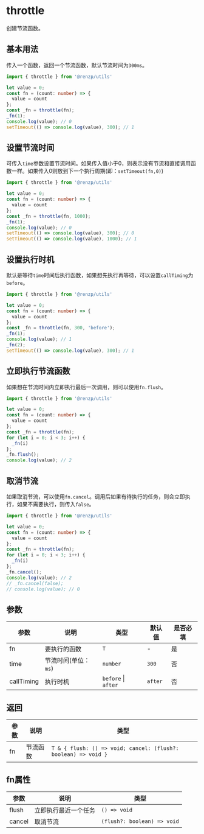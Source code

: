 # throttle

创建节流函数。

## 基本用法

传入一个函数，返回一个节流函数，默认节流时间为`300ms`。

```ts
import { throttle } from '@renzp/utils'

let value = 0;
const fn = (count: number) => {
  value = count
};
const _fn = throttle(fn);
_fn(1);
console.log(value); // 0
setTimeout(() => console.log(value), 300); // 1
```

## 设置节流时间

可传入`time`参数设置节流时间。如果传入值小于0，则表示没有节流和直接调用函数一样。如果传入0则放到下一个执行周期(即：`setTimeout(fn,0)`)

```ts
import { throttle } from '@renzp/utils'

let value = 0;
const fn = (count: number) => {
  value = count
};
const _fn = throttle(fn, 1000);
_fn(1);
console.log(value); // 0
setTimeout(() => console.log(value), 300); // 0
setTimeout(() => console.log(value), 1000); // 1
```

## 设置执行时机

默认是等待`time`时间后执行函数，如果想先执行再等待，可以设置`callTiming`为`before`。

```ts
import { throttle } from '@renzp/utils'

let value = 0;
const fn = (count: number) => {
  value = count
};
const _fn = throttle(fn, 300, 'before');
_fn(1);
console.log(value); // 1
_fn(2);
setTimeout(() => console.log(value), 300); // 1
```

## 立即执行节流函数

如果想在节流时间内立即执行最后一次调用，则可以使用`fn.flush`。

```ts
import { throttle } from '@renzp/utils'

let value = 0;
const fn = (count: number) => {
  value = count
};
const _fn = throttle(fn);
for (let i = 0; i < 3; i++) {
  _fn(i)
};
_fn.flush();
console.log(value); // 2
```

## 取消节流

如果取消节流，可以使用`fn.cancel`。调用后如果有待执行的任务，则会立即执行，如果不需要执行，则传入`false`。

```ts
import { throttle } from '@renzp/utils'

let value = 0;
const fn = (count: number) => {
  value = count
};
const _fn = throttle(fn);
for (let i = 0; i < 3; i++) {
  _fn(i)
};
_fn.cancel();
console.log(value); // 2
// _fn.cancel(false);
// console.log(value); // 0
```

## 参数

| 参数       | 说明                 | 类型                | 默认值  | 是否必填 |
| ---------- | -------------------- | ------------------- | ------- | -------- |
| fn         | 要执行的函数         | `T`                 | -       | 是       |
| time       | 节流时间(单位：`ms`) | `number`            | `300`   | 否       |
| callTiming | 执行时机             | `before` \| `after` | `after` | 否       |

## 返回

| 参数 | 说明     | 类型                                                           |
| ---- | -------- | -------------------------------------------------------------- |
| fn   | 节流函数 | `T & { flush: () => void; cancel: (flush?: boolean) => void }` |

## fn属性

| 参数   | 说明                 | 类型                        |
| ------ | -------------------- | --------------------------- |
| flush  | 立即执行最近一个任务 | `() => void`                |
| cancel | 取消节流             | `(flush?: boolean) => void` |